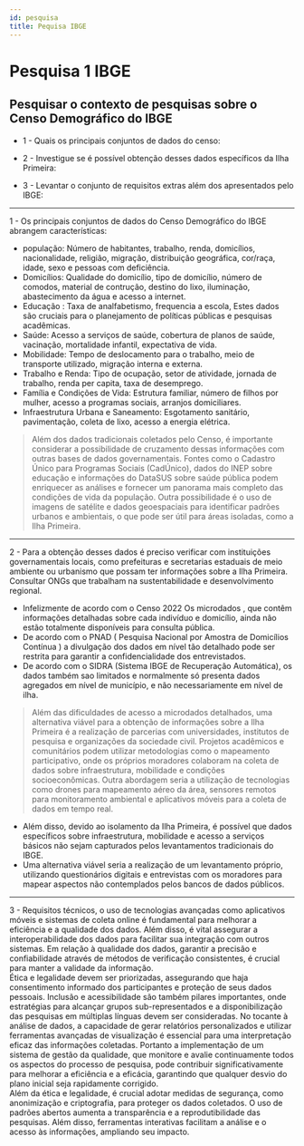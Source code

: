 ```yaml
---
id: pesquisa
title: Pequisa IBGE
---
```


# Pesquisa 1 IBGE

##  Pesquisar o contexto de pesquisas sobre o Censo Demográfico do IBGE

- 1 - Quais os principais conjuntos de dados do censo:



- 2 - Investigue se é possível obtenção desses dados específicos da Ilha Primeira:



 - 3 - Levantar o conjunto de requisitos extras além dos apresentados pelo IBGE:


-----------------------------------

1 - Os principais conjuntos de dados do Censo Demográfico do IBGE abrangem características:
* população:  Número de habitantes, trabalho, renda, domicílios, nacionalidade, religião, migração, distribuição geográfica, cor/raça, idade, sexo e pessoas com deficiência.
* Domicílios: Qualidade do domicílio, tipo de domicílio, número de comodos, material de contrução, destino do lixo, iluminação, abastecimento da água e acesso a internet.
* Educação : Taxa de analfabetismo, frequencia a escola,
Estes dados são cruciais para o planejamento de políticas públicas e pesquisas acadêmicas.
* Saúde: Acesso a serviços de saúde, cobertura de planos de saúde, vacinação, mortalidade infantil, expectativa de vida.
* Mobilidade: Tempo de deslocamento para o trabalho, meio de transporte utilizado, migração interna e externa.
* Trabalho e Renda: Tipo de ocupação, setor de atividade, jornada de trabalho, renda per capita, taxa de desemprego.
* Família e Condições de Vida: Estrutura familiar, número de filhos por mulher, acesso a programas sociais, arranjos domiciliares.
* Infraestrutura Urbana e Saneamento: Esgotamento sanitário, pavimentação, coleta de lixo, acesso a energia elétrica.

> Além dos dados tradicionais coletados pelo Censo, é importante considerar a possibilidade de cruzamento dessas informações com outras bases de dados governamentais. Fontes como o Cadastro Único para Programas Sociais (CadÚnico), dados do INEP sobre educação e informações do DataSUS sobre saúde pública podem enriquecer as análises e fornecer um panorama mais completo das condições de vida da população. Outra possibilidade é o uso de imagens de satélite e dados geoespaciais para identificar padrões urbanos e ambientais, o que pode ser útil para áreas isoladas, como a Ilha Primeira.

-----------------------------------------------------------------

2 - Para a obtenção desses dados é preciso verificar com instituições governamentais locais, como prefeituras e secretarias estaduais de meio ambiente ou urbanismo que possam ter informações sobre a Ilha Primeira. Consultar ONGs que trabalham na sustentabilidade e desenvolvimento regional.

* Infelizmente de acordo com o Censo 2022 Os microdados , que contêm informações detalhadas sobre cada indivíduo e domicílio, ainda não estão totalmente disponíveis para consulta pública.
* De acordo com o PNAD ( Pesquisa Nacional por Amostra de Domicílios Contínua ) a divulgação dos dados em nível tão detalhado pode ser restrita para garantir a confidencialidade dos entrevistados.
* De acordo com o SIDRA (Sistema IBGE de Recuperação Automática), os dados também sao limitados e normalmente só presenta dados agregados em nível de município, e não necessariamente em nível de ilha.

> Além das dificuldades de acesso a microdados detalhados, uma alternativa viável para a obtenção de informações sobre a Ilha Primeira é a realização de parcerias com universidades, institutos de pesquisa e organizações da sociedade civil. Projetos acadêmicos e comunitários podem utilizar metodologias como o mapeamento participativo, onde os próprios moradores colaboram na coleta de dados sobre infraestrutura, mobilidade e condições socioeconômicas. Outra abordagem seria a utilização de tecnologias como drones para mapeamento aéreo da área, sensores remotos para monitoramento ambiental e aplicativos móveis para a coleta de dados em tempo real.

* Além disso, devido ao isolamento da Ilha Primeira, é possível que dados específicos sobre infraestrutura, mobilidade e acesso a serviços básicos não sejam capturados pelos levantamentos tradicionais do IBGE.
* Uma alternativa viável seria a realização de um levantamento próprio, utilizando questionários digitais e entrevistas com os moradores para mapear aspectos não contemplados pelos bancos de dados públicos.

-----

3 -  Requisitos técnicos, o uso de tecnologias avançadas como aplicativos móveis e sistemas de coleta online é fundamental para melhorar a eficiência e a qualidade dos dados. Além disso, é vital assegurar a interoperabilidade dos dados para facilitar sua integração com outros sistemas. Em relação à qualidade dos dados, garantir a precisão e confiabilidade através de métodos de verificação consistentes, é crucial para manter a validade da informação.
<br>
 Ética e legalidade devem ser priorizadas, assegurando que haja consentimento informado dos participantes e proteção de seus dados pessoais. Inclusão e acessibilidade são também pilares importantes, onde estratégias para alcançar grupos sub-representados e a disponibilização das pesquisas em múltiplas línguas devem ser consideradas. No tocante à análise de dados, a capacidade de gerar relatórios personalizados e utilizar ferramentas avançadas de visualização é essencial para uma interpretação eficaz das informações coletadas. Portanto a implementação de um sistema de gestão da qualidade, que monitore e avalie continuamente todos os aspectos do processo de pesquisa, pode contribuir significativamente para melhorar a eficiência e a eficácia, garantindo que qualquer desvio do plano inicial seja rapidamente corrigido.
<br>
 Além da ética e legalidade, é crucial adotar medidas de segurança, como anonimização e criptografia, para proteger os dados coletados. O uso de padrões abertos aumenta a transparência e a reprodutibilidade das pesquisas. Além disso, ferramentas interativas facilitam a análise e o acesso às informações, ampliando seu impacto.